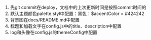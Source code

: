 1. 先git commit在deploy，文档中的上次更新时间是按照commit时间的
2. 默认主题颜色palette.styl中配置：黑色：$accentColor = #424242
3. 背景图在docs/README.md中配置
4. 标题和加载文字在config.js中的title、description中配置
5. log和头像在config.js的themeConfig中配置